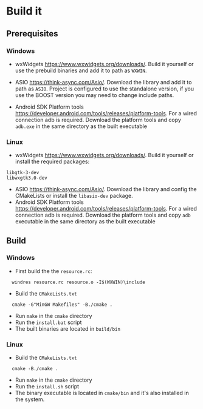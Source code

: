 # Build it

## Prerequisites

### Windows

- wxWidgets https://www.wxwidgets.org/downloads/. Build it yourself or use the prebuild binaries and add it to path as `WXWIN`.

- ASIO https://think-async.com/Asio/. Download the library and add it to path as `ASIO`. Project is configured to use the standalone version, if you use the BOOST version you may need to change include paths.

- Android SDK Platform tools https://developer.android.com/tools/releases/platform-tools. For a wired connection adb is required. Download the platform tools and copy `adb.exe` in the same directory as the built executable


### Linux

- wxWidgets https://www.wxwidgets.org/downloads/. Build it yourself or install the required packages:
```
libgtk-3-dev
libwxgtk3.0-dev
```
- ASIO https://think-async.com/Asio/. Download the library and config the CMakeLists or install the `libasio-dev` package.
- Android SDK Platform tools https://developer.android.com/tools/releases/platform-tools. For a wired connection adb is required. Download the platform tools and copy `adb` executable in the same directory as the built executable



## Build

### Windows

- First build the the `resource.rc`:
```
  windres resource.rc resource.o -I$(WXWIN)\include
```
- Build the `CMakeLists.txt`
```
  cmake -G"MinGW Makefiles" -B./cmake . 
```
- Run `make` in the `cmake` directory
- Run the `install.bat` script
- The built binaries are located in `build/bin`

### Linux

- Build the `CMakeLists.txt`
```
  cmake -B./cmake .
```
- Run `make` in the `cmake` directory
- Run the `install.sh` script
- The binary executable is located in `cmake/bin` and it's also installed in the system.


